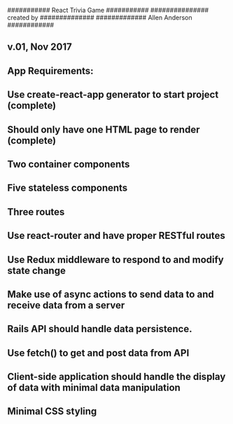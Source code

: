 ########### React Trivia Game ###########
############### created by ##############
############# Allen Anderson ############

## v.01, Nov 2017

## App Requirements:
## Use create-react-app generator to start project (complete)
## Should only have one HTML page to render (complete)
## Two container components
## Five stateless components
## Three routes
## Use react-router and have proper RESTful routes
## Use Redux middleware to respond to and modify state change
## Make use of async actions to send data to and receive data from a server
## Rails API should handle data persistence.
## Use fetch() to get and post data from API
## Client-side application should handle the display of data with minimal data manipulation
## Minimal CSS styling